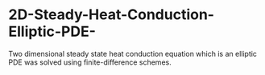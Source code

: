 # 2D-Steady-Heat-Conduction-Elliptic-PDE-
Two dimensional steady state heat conduction equation which is an elliptic PDE was solved using finite-difference schemes.
